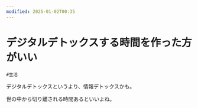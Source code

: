 ```yaml
---
modified: 2025-01-02T00:35
---
```

# デジタルデトックスする時間を作った方がいい

`#生活`

デジタルデトックスというより、情報デトックスかも。

世の中から切り離される時間あるといいよね。